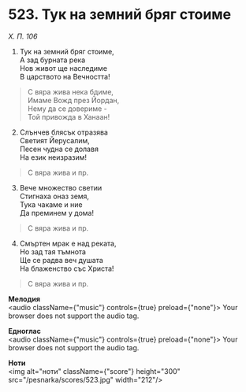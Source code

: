 # 523. Тук на земний бряг стоиме

_Х. П. 106_

1. Тук на земний бряг стоиме,  
А зад бурната река  
Нов живот ще наследиме  
В царството на Вечността!  

> С вяра жива нека бдиме,  
> Имаме Вожд през Йордан,  
> Нему да се довериме -  
> Той привожда в Ханаан!

2. Слънчев блясък отразява  
Светият Йерусалим,  
Песен чудна се долавя  
На език неизразим!  

> С вяра жива и пр.  

3. Вече множество светии  
Стигнаха оназ земя,  
Тука чакаме и ние  
Да преминем у дома!  

> С вяра жива и пр.  

4. Смъртен мрак е над реката,  
Но зад тая тъмнота  
Ще се радва веч душата  
На блаженство със Христа!  

> С вяра жива и пр.

**Мелодия**  
<audio className={"music"} controls={true} preload={"none"}>
    <source src="/pesnarka/mp3/523.mp3" type="audio/mpeg"/>
    Your browser does not support the audio tag.
</audio>

**Едноглас**  
<audio className={"music"} controls={true} preload={"none"}>
    <source src="/pesnarka/transp/523.mp3" type="audio/mpeg"/>
    Your browser does not support the audio tag.
</audio>

**Ноти**  
<img alt="ноти" className={"score"} height="300" src="/pesnarka/scores/523.jpg" width="212"/>
